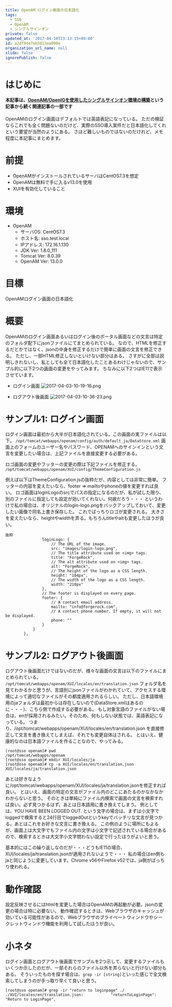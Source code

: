```yaml
---
title: OpenAM ログイン画面の日本語化
tags:
  - SSO
  - OpenAM
  - シングルサインオン
private: false
updated_at: '2017-04-10T23:13:15+09:00'
id: a2df9d47eb5813ea090e
organization_url_name: null
slide: false
ignorePublish: false
---
```

# はじめに
#### 本記事は、[OpenAM/OpenIGを使用したシングルサインオン環境の構築](http://qiita.com/gzock/items/af6f820b5e872366e853)という記事から続く関連記事の一部です

OpenAMのログイン画面はデフォルトでは英語表記になっている。
ただの検証ならこれでも全く問題ないのだけど、実際のSSO導入案件だと日本語化してくれという要望が当然のようにある。
さほど難しいものではないのだけれど、メモ程度に本記事にまとめます。

# 前提
* OpenAMがインストールされているサーバはCentOS7.3を想定
* OpenAMは無料で手に入るv13.0を使用
* XUIを有効化していること

# 環境
* OpenAM
  * サーバOS: CentOS7.3
  * ホスト名: sso.test.local
  * IPアドレス: 172.16.1.130
  * JDK Ver: 1.8.0_111
  * Tomcat Ver: 8.0.39
  * OpenAM Ver: 13.0.0

# 目標
OpenAMログイン画面の日本語化

# 概要
OpenAMのログイン画面あるいはログイン後のポータル画面などの文言は特定のフォルダ配下にjsonファイルにてまとめられている。
なので、HTMLを修正するだとかではなく、jsonの中身を修正するだけで簡単に画面の文言を修正できる。
ただし、一部HTML修正しないといけない部分はある。
さすがに全部は説明しきれないし、私としても全て日本語化したことあるわけじゃないので、サンプル的に以下2つの画面の変更をやってみます。
ちなみに以下2つはIE11で表示させています。

* ログイン画面
![2017-04-03-10-19-16.png](https://qiita-image-store.s3.amazonaws.com/0/80163/69b4fd1c-0e12-1682-ba74-507b36f5d05e.png)

* ログアウト後画面
![2017-04-03-10-36-23.png](https://qiita-image-store.s3.amazonaws.com/0/80163/09f8b95a-1ce6-3c93-68f2-4b7ce1d177ed.png)


# サンプル1: ログイン画面
ログイン画面は最初から大半が日本語化されている。この画面の実ファイルは以下。
`/opt/tomcat/webapps/openam/config/auth/default_ja/DataStore.xml`
画面上のフォームのユーザー名やパスワード、OPENAMへのサインインという文言を変更したい場合は、上記ファイルを直接変更する必要がある。

ロゴ画面の変更やフッターの変更の際は下記ファイルを修正する。
`/opt/tomcat/webapps/openam/XUI/config/ThemeConfiguration.js`

例えば以下はThemeConfiguration.jsの抜粋だが、内容としては非常に簡単。
フッターの内容を変えたいなら、footer => mailtoやphoneの値を変更すれば良い。
ロゴ画面はloginLogoのsrcでパスの指定になるのだが、私が試した限り、別のファイルに指定しても設定が効いてくれない。何故だろう・・・
というわけで私の場合は、オリジナルのlogin-logo.pngをバックアップしておいて、変更したい画像で同名上書き保存した。
これでばっちりロゴが変更される。
大きさを変えたいなら、heightやwidthを弄る。もちろんtitleやaltも変更したほうが良い。

```
抜粋
                loginLogo: {
                    // The URL of the image.
                    src: "images/login-logo.png",
                    // The title attribute used on <img> tags.
                    title: "ForgeRock",
                    // The alt attribute used on <img> tags.
                    alt: "ForgeRock",
                    // The height of the logo as a CSS length.
                    height: "104px",
                    // The width of the logo as a CSS length.
                    width: "210px"
                },
                // The footer is displayed on every page.
                footer: {
                    // A contact email address.
                    mailto: "info@forgerock.com",
                    // A contact phone number. If empty, it will not be displayed.
                    phone: ""
                }
            }
        },
```


# サンプル2: ログアウト後画面
ログアウト後画面だけではないのだが、様々な画面の文言は以下のファイルにまとめられている。
`/opt/tomcat/webapps/openam/XUI/locales/en/translation.json`
フォルダ名を見てわかるかと思うが、言語別にjsonファイルがわかれていて、アクセスする環境によって適切なファイルがその都度適用されるらしい。
ただし、日本語環境用のjaフォルダは最初からは存在しないので(DataStore.xmlはあるのに・・・)、こちら側で作成する必要がある。
もし対象言語のファイルがない場合は、enが採用されるみたい。そのため、何もしない状態では、英語表記になっている。
つまり、/opt/tomcat/webapps/openam/XUI/locales/en/translation.json を直接修正して文言を書き換えてしまえば、それでも変更自体はされる。
とはいえ、健康的なのは日本語ファイルを作ることなので、やってみる。

```
[root@sso openam]# pwd
/opt/tomcat/webapps/openam
[root@sso openam]# mkdir XUI/locales/ja
[root@sso openam]# cp -a XUI/locales/en/translation.json XUI/locales/ja/translation.json
```

あとは好きなように/opt/tomcat/webapps/openam/XUI/locales/ja/translation.jsonを修正すれば良い。
とはいえ、画面の特定の文言がファイル内のどこにあたるのかなかなかわからないと思う。
そのときは単純にファイル内検索で画面の文言を検索すれば良い。必ず見つかるはず。あとは日本語用に書き換えてしまう。
例としては、YOU HAVE BEEN LOGGED OUT. という文字の場合は、まずは小文字でloggedで検索すると24行目でloggedOutというkeyでバッチリな文言が見つかる。あとはこれをお好きな文言に書き換える。
この例のように場所にもよるが、画面上は大文字でもファイル内の文字は小文字で記述されている場合があるので、検索するときは大文字小文字問わない設定で行ったほうがよいと思う。

基本的にはこの繰り返しなのだが・・・どうもIE11の場合、XUI/locales/ja/translation.jsonが適用されないようで・・・
私の場合はen側もjaと同じように変更しています。Chrome v56やFirefox v52では、ja側がばっちり使われる。


# 動作確認
設定反映させるにはhtmlを変更した場合はOpenAMの再起動が必要。jsonの変更の場合は特に必要ない。
動作確認するときは、Webブラウザのキャッシュが効いている可能性があるので、Webブラウザのプライベートウィンドウやシークレットウィンドウ機能を利用して試したほうが良い。


# 小ネタ
ログイン画面とログアウト後画面でサンプルを2つ示して、変更するファイルもいくつか示したのだが、一部それらのファイル以外を弄らないと行けない部分もある。
そういったものを探す場合は、`grep -ir [string]`といった感じで全文検索してしまうのが手っ取り早くて良いと思う。

```
[root@sso openam]# grep -ir "return to loginpage" ./
./XUI/locales/en/translation.json:            "returnToLoginPage": "Return to LoginPage",
```

